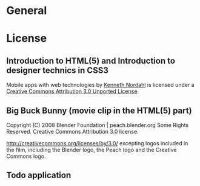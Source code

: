 # General



# License

## Introduction to HTML(5) and Introduction to designer technics in CSS3

Mobile apps with web technologies by [Kenneth Nordahl](http://nordahl.me) is licensed under a [Creative Commons Attribution 3.0 Unported License](http://creativecommons.org/licenses/by/3.0/).

## Big Buck Bunny (movie clip in the HTML(5) part)

Copyright (C) 2008 Blender Foundation | peach.blender.org
Some Rights Reserved. Creative Commons Attribution 3.0 license.

http://creativecommons.org/licenses/by/3.0/ excepting logos
included in the film, including the Blender logo, the Peach
logo and the Creative Commons logo.

## Todo application

